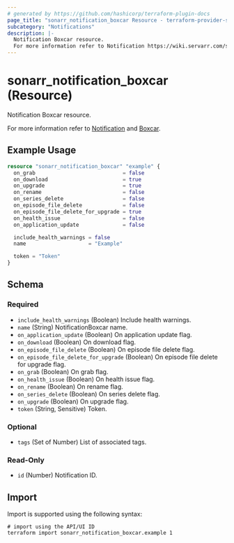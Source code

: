 ```yaml
---
# generated by https://github.com/hashicorp/terraform-plugin-docs
page_title: "sonarr_notification_boxcar Resource - terraform-provider-sonarr"
subcategory: "Notifications"
description: |-
  Notification Boxcar resource.
  For more information refer to Notification https://wiki.servarr.com/sonarr/settings#connect and Boxcar https://wiki.servarr.com/sonarr/supported#boxcar.
---
```


# sonarr_notification_boxcar (Resource)

<!-- subcategory:Notifications -->Notification Boxcar resource.
For more information refer to [Notification](https://wiki.servarr.com/sonarr/settings#connect) and [Boxcar](https://wiki.servarr.com/sonarr/supported#boxcar).

## Example Usage

```terraform
resource "sonarr_notification_boxcar" "example" {
  on_grab                            = false
  on_download                        = true
  on_upgrade                         = true
  on_rename                          = false
  on_series_delete                   = false
  on_episode_file_delete             = false
  on_episode_file_delete_for_upgrade = true
  on_health_issue                    = false
  on_application_update              = false

  include_health_warnings = false
  name                    = "Example"

  token = "Token"
}
```

<!-- schema generated by tfplugindocs -->
## Schema

### Required

- `include_health_warnings` (Boolean) Include health warnings.
- `name` (String) NotificationBoxcar name.
- `on_application_update` (Boolean) On application update flag.
- `on_download` (Boolean) On download flag.
- `on_episode_file_delete` (Boolean) On episode file delete flag.
- `on_episode_file_delete_for_upgrade` (Boolean) On episode file delete for upgrade flag.
- `on_grab` (Boolean) On grab flag.
- `on_health_issue` (Boolean) On health issue flag.
- `on_rename` (Boolean) On rename flag.
- `on_series_delete` (Boolean) On series delete flag.
- `on_upgrade` (Boolean) On upgrade flag.
- `token` (String, Sensitive) Token.

### Optional

- `tags` (Set of Number) List of associated tags.

### Read-Only

- `id` (Number) Notification ID.

## Import

Import is supported using the following syntax:

```shell
# import using the API/UI ID
terraform import sonarr_notification_boxcar.example 1
```
